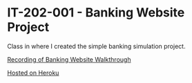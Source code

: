 # IT-202-001 - Banking Website Project
Class in where I created the simple banking simulation project.

[Recording of Banking Website Walkthrough](https://mediaspace.njit.edu/media/IT202+Bank+Project/1_bwubqrlv)

[Hosted on Heroku](https://mh45-prod.herokuapp.com/Project/register.php)
